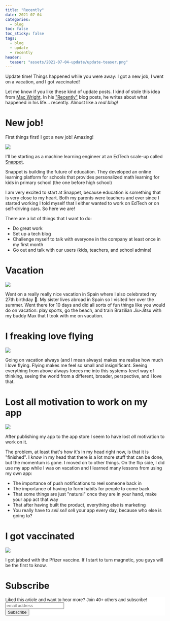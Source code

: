 ```yaml
---
title: "Recently" 
date: 2021-07-04
categories:
  - blog
toc: false
toc_sticky: false
tags:
  - blog
  - update
  - recently
header:
  teaser: "assets/2021-07-04-update/update-teaser.png"
---
```


Update time! Things happened while you were away: I got a new job, I went on a vacation,
and I got vaccinated! 

Let me know if you like these kind of update posts. I kind of stole this idea
from [Mac Wright](https://macwright.com/). In his
["Recently"](https://macwright.com/2021/07/01/recently.html) blog posts, he
writes about what happened in his life... recently. Almost like a *real blog*!

# New job!

First things first! I got a new job! Amazing!

![](/../assets/2021-07-04-update/2021-07-05-18-06-53.png)

I'll be starting as a machine learning engineer at an EdTech scale-up called
[Snappet](https://nl.snappet.org/). 

Snappet is building the future of education. They developed an online
learning platform for schools that provides personalized math learning for kids in primary school (the one before high school)

I am very excited to start at Snappet, because education is something that is
very close to my heart. Both my parents were teachers and ever since I
started working I told myself that I either wanted to work on EdTech or on
self-driving cars. So here we are!

There are a lot of things that I want to do:

- Do great work
- Set up a tech blog
- Challenge myself to talk with everyone in the company at least once in my first month
- Go out and talk with our users (kids, teachers, and school admins)

# Vacation

![](/../assets/2021-07-04-update/2021-07-05-18-11-06.png)

Went on a really really nice vacation in Spain where I also celebrated my 27th
birthday 🥳. My sister lives abroad in Spain so I visited her over the summer.
Went there for 10 days and did all sorts of fun things like you would do on
vacation: play sports, go the beach, and train Brazilian Jiu-Jitsu with my buddy
Max that I took with me on vacation.

# I freaking love flying

![](/../assets/2021-07-04-update/2021-07-05-18-13-48.png)

Going on vacation always (and I mean always) makes me realise how much I love
flying. Flying makes me feel so small and insignificant. Seeing everything from
above always forces me into this systems-level way of thinking, seeing the world
from a different, broader, perspective, and I love that.

# Lost all motivation to work on my app

![](/../assets/2021-07-04-update/2021-07-05-18-21-47.png)

After publishing my app to the app store I seem to have lost *all* motivation to work on it. 

The problem, at least that's how it's in my head right now, is that it is "finished". I *know* in my head that there is a lot more stuff that can be done, but the momentum is gone. I moved on to other things. On the flip side, I did use my app while I was on vacation and I learned many lessons from using my own app: 

- The importance of push notifications to reel someone back in 
- The importance of having to form habits for people to come back
- That some things are just "natural" once they are in your hand, make your app act that way
- That after having built the product, everything else is marketing 
- You really have to *sell sell sell* your app every day, because who else is going to?

# I got vaccinated 

![](/../assets/2021-07-04-update/2021-07-05-18-37-58.png)

I got jabbed with the Pfizer vaccine. If I start to turn magnetic, you guys will be the first to know.

# Subscribe

<!-- Begin Mailchimp Signup Form -->
<link href="//cdn-images.mailchimp.com/embedcode/horizontal-slim-10_7.css" rel="stylesheet" type="text/css">
<style type="text/css">
  #mc_embed_signup{background:#fff; clear:left; font:14px Helvetica,Arial,sans-serif; width:100%;}
  /* Add your own Mailchimp form style overrides in your site stylesheet or in this style block.
     We recommend moving this block and the preceding CSS link to the HEAD of your HTML file. */
</style>
<div id="mc_embed_signup">
<form action="https://gmail.us3.list-manage.com/subscribe/post?u=92fe86c389878585bc87837e8&amp;id=50543deff9" method="post" id="mc-embedded-subscribe-form" name="mc-embedded-subscribe-form" class="validate" target="_blank" novalidate>
    <div id="mc_embed_signup_scroll">
  <label for="mce-EMAIL">Liked this article and want to hear more? Join 40+ others and subscribe!</label>
  <input type="email" value="" name="EMAIL" class="email" id="mce-EMAIL" placeholder="email address" required>
    <!-- real people should not fill this in and expect good things - do not remove this or risk form bot signups-->
    <div style="position: absolute; left: -5000px;" aria-hidden="true"><input type="text" name="b_92fe86c389878585bc87837e8_50543deff9" tabindex="-1" value=""></div>
    <div class="clear"><input type="submit" value="Subscribe" name="subscribe" id="mc-embedded-subscribe" class="button"></div>
    </div>
</form>
</div>
<!--End mc_embed_signup-->
